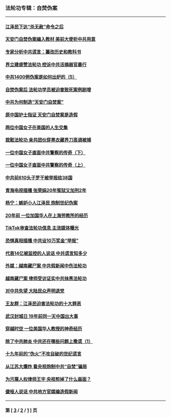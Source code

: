 ### 法轮功专辑：自焚伪案
---
#### [江泽民下达“杀无赦”命令之后](../../pages/nf5562/n13878084.md?04040430) 
#### [天安门自焚伪案编入教材 美前大使析中共用意](../../pages/nf5562/n13791932.md?04040430) 
#### [专家分析中共谎言：纂改历史和教科书](../../pages/nf5562/n13781542.md?04040430) 
#### [界立建盛赞法轮功 控诉中共活摘器官暴行](../../pages/nf5562/n13781971.md?04040430) 
#### [中共1400例伪案是如何出炉的（5）](../../pages/nf5562/n13226831.md?04040430) 
#### [自焚伪案后 法轮功学员被迫害致死案例剧增](../../pages/nf5562/n13190600.md?04040430) 
#### [中共为何制造“天安门自焚案”](../../pages/nf5562/n13183270.md?04040430) 
#### [原中国护士指证 天安门自焚案是造假](../../pages/nf5562/n13172289.md?04040430) 
#### [两位中国女子在美国的人生交集](../../pages/nf5562/n13156138.md?04040430) 
#### [栽赃法轮功 亲共团伙穿黑衣藏界刀高调被捕](../../pages/nf5562/n13073780.md?04040430) 
#### [一位中国女子直面中共警察的传奇（下）](../../pages/nf5562/n12989706.md?04040430) 
#### [一位中国女子直面中共警察的传奇（上）](../../pages/nf5562/n12985072.md?04040430) 
#### [中共前610头子罗干被举报给38国](../../pages/nf5562/n12975419.md?04040430) 
#### [青海电视插播 张荣娟20年冤狱又加刑2年](../../pages/nf5562/n12738166.md?04040430) 
#### [杨宁：嫉妒小人江泽民 炮制世纪伪案](../../pages/nf5562/n12724108.md?04040430) 
#### [20年前 一位加国华人在上海劳教所的经历](../../pages/nf5562/n12707932.md?04040430) 
#### [TikTok审查法轮功信息 主流媒体曝光](../../pages/nf5562/n12362336.md?04040430) 
#### [恐惧真相插播 中共设10万奖金“举报”](../../pages/nf5562/n12306396.md?04040430) 
#### [代表14亿被监控的人说话 中共谎言知多少](../../pages/nf5562/n12297484.md?04040430) 
#### [外媒：越南藏尸案 中共假新闻中伤法轮功](../../pages/nf5562/n12264411.md?04040430) 
#### [越南藏尸案 律师受访证实中共抹黑法轮功](../../pages/nf5562/n12261878.md?04040430) 
#### [对中共失望 大陆民众声明退党](../../pages/nf5562/n12187315.md?04040430) 
#### [王友群：江泽民迫害法轮功的十大罪恶](../../pages/nf5562/n12169074.md?04040430) 
#### [武汉封城日 19年前同一天中国出大事](../../pages/nf5562/n12150901.md?04040430) 
#### [穿越时空  一位美国华人教授的神奇经历](../../pages/nf5562/n12097460.md?04040430) 
#### [除了中共肺炎 中共还在哪些问题上撒谎（1）](../../pages/nf5562/n11955770.md?04040430) 
#### [十九年前的“伪火”不攻自破的世纪谎言](../../pages/nf5562/n11813238.md?04040430) 
#### [从江苏大爆炸 看央视炮制中共“自焚”骗局](../../pages/nf5562/n11140275.md?04040430) 
#### [为污蔑人权律师王宇 央视剪掉了什么画面？](../../pages/nf5562/n11130142.md?04040430) 
#### [聋哑人说话 中共地方官媒编造假新闻](../../pages/nf5562/n11006067.md?04040430) 

---
#### 第 [ [3](./3.md?04040430) / [2](./2.md?04040430) / [1](./1.md?04040430) ] 页
